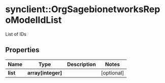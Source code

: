 # synclient::OrgSagebionetworksRepoModelIdList

List of IDs

## Properties
Name | Type | Description | Notes
------------ | ------------- | ------------- | -------------
**list** | **array[integer]** |  | [optional] 


